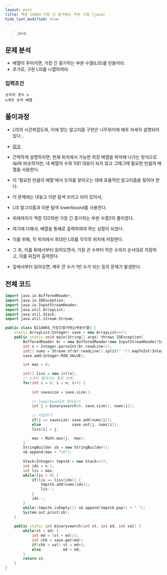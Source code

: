 ```yaml
---
layout: post
title: 백준 14003 가장 긴 증가하는 부분 수열 [java]
hide_last_modified: true
---
```


> java




## 문제 분석

- 배열이 주어지면, 가장 긴 증가하는 부분 수열(LIS)를 만들어라.
- 추가로, 구한 LIS를 나열하여라.



### 입력조건

```
숫자의 갯수 n
n개의 숫자 배열
```



## 풀이과정

- LIS의 시간복잡도와, 이에 맞는 알고리즘 구현은 나무위키에 매우 자세히 설명되어 있다...
- [링크](https://namu.wiki/w/%EC%B5%9C%EC%9E%A5%20%EC%A6%9D%EA%B0%80%20%EB%B6%80%EB%B6%84%20%EC%88%98%EC%97%B4)



- 간략하게 설명하자면, 현재 위치에서 가능한 최장 배열을 파악해 나가는 방식으로 dp와 비슷하지만, 내 배열의 수와 1대1 대응이 되지 않고 그때그때 필요한 만큼의 배열을 사용한다.
- 이 '필요한 만큼의 배열'에서 숫자를 찾아오는 데에 효율적인 알고리즘을 찾아야 한다.
- 이 문제에는 대놓고 이분 탐색 쓰라고 되어 있어서,
- LIS 알고리즘과 이분 탐색 lowerbound를 사용한다.



- 위에까지가 백준 12015번 가장 긴 증가하는 부분 수열2의 풀이였다.
- 여기에 더해서, 배열을 통째로 출력하여야 하는 상황이 되었다.
- 이를 위해, 각 위치에서 최대인 LIS를 각각의 위치에 저장한다.
- 그 후, 이를 뒤에서부터 읽어오면서, 가장 큰 수부터 작은 수까지 순서대로 저장하고, 이를 뒤집어 출력한다.
- 앞에서부터 읽어오면, 매우 큰 수가 1번 수가 되는 등의 문제가 발생한다.



## 전체 코드

```c++
import java.io.BufferedReader;
import java.io.IOException;
import java.io.InputStreamReader;
import java.util.ArrayList;
import java.util.Stack;
import java.util.stream.Stream;

public class BJ14003_가장긴증가하는부분수열5 {
	static ArrayList<Integer> save = new ArrayList<>();
    public static void main(String[] args) throws IOException{
    	BufferedReader br = new BufferedReader(new InputStreamReader(System.in));
        int n = Integer.parseInt(br.readLine());
        int[] nums = Stream.of(br.readLine().split(" ")).mapToInt(Integer::parseInt).toArray();
        save.add(Integer.MIN_VALUE);

        int max = 0;

		int[] liss = new int[n];
        // n까지 올라가는 동안 반복.
        for(int i = 0; i < n; i++) {
        	
        	int savesize = save.size();
        	
        	// lowerbound로 찾아오기.
        	int j = binarysearch(0, save.size(), nums[i]);
        	
        	// 대입하기
			if(j == savesize) save.add(nums[i]);
        	else 			  save.set(j, nums[i]);
			liss[i] = j;

        	max = Math.max(j,  max);
        }
		StringBuilder sb = new StringBuilder();
		sb.append(max + "\n");
		
		Stack<Integer> tmpstk = new Stack<>();
		int idx = n-1;
		int lis = max;
		while(lis > 0) {
			if(lis == liss[idx]) {
				tmpstk.add(nums[idx]);
				lis--;
			}
			idx--;
		}
		while(!tmpstk.isEmpty()) sb.append(tmpstk.pop() + " ");
		System.out.print(sb);
    }
    
    public static int binarysearch(int st, int ed, int val) {
    	while(st < ed) {
    		int md = (st + ed)/2;
    		int chk = save.get(md);
    		if(chk < val) st = md+1;
    		else		  ed = md;
    	}
    	return st;
    }
}
```

